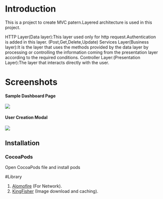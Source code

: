 
# Introduction

This is a project  to create MVC patern.Layered architecture is used in this project.

HTTP Layer(Data layer):This  layer used only for  http request.Authentication is added in this layer. (Post,Get,Delete,Update)
Services Layer(Business layer):It is the layer that uses the methods provided by the data layer by processing or controlling the information coming from the presentation layer according to the required conditions.
Controller Layer:(Presentation Layer):The layer that interacts directly with the user.
 

# Screenshots

#### Sample Dashboard Page
![](_screenshots/module-zero-core-template-ui-home.png)

#### User Creation Modal
![](_screenshots/module-zero-core-template-ui-user-create-modal.png)




## Installation

### CocoaPods
 Open  CocoaPods file and  install pods

#Library
1. [Alomofire](https://github.com/Alamofire/Alamofire) (For Network).
2. [KingFisher](https://github.com/onevcat/Kingfisher) (Image download and caching).


 
 


